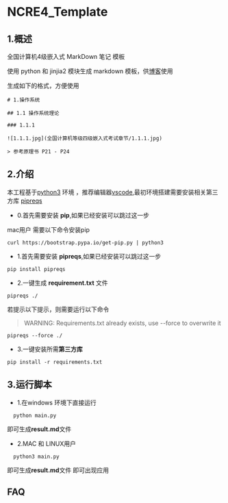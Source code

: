 # NCRE4_Template

## 1.概述
全国计算机4级嵌入式 MarkDown 笔记 模板

使用 python 和 jinjia2 模块生成 markdown 模板，供[博客](http://gaojiankuan.top/)使用

生成如下的格式，方便使用

```
# 1.操作系统

## 1.1 操作系统理论

### 1.1.1

![1.1.1.jpg](全国计算机等级四级嵌入式考试章节/1.1.1.jpg)
  
> 参考原理书 P21 - P24 
```

## 2.介绍
本工程基于[python3](https://www.python.org/) 环境 ，推荐编辑器[vscode](https://code.visualstudio.com/),最初环境搭建需要安装相关第三方库 [pipreqs](https://pypi.org/project/pipreqs/0.4.6/)

- 0.首先需要安装 **pip**,如果已经安装可以跳过这一步

mac用户 需要以下命令安装pip

```
curl https://bootstrap.pypa.io/get-pip.py | python3
```

- 1.首先需要安装 **pipreqs**,如果已经安装可以跳过这一步

```
pip install pipreqs
```

- 2.一键生成 **requirement.txt** 文件

```
pipreqs ./
```

若提示以下提示，则需要运行以下命令

> WARNING: Requirements.txt already exists, use --force to overwrite it

```
pipreqs --force ./
```

- 3.一键安装所需**第三方库**
```
pip install -r requirements.txt
```

## 3.运行脚本

- 1.在windows 环境下直接运行 
  
```
  python main.py 
```
即可生成**result.md**文件

- 2.MAC 和 LINUX用户
  
```
  python3 main.py 
```
即可生成**result.md**文件
即可出现应用

## FAQ


